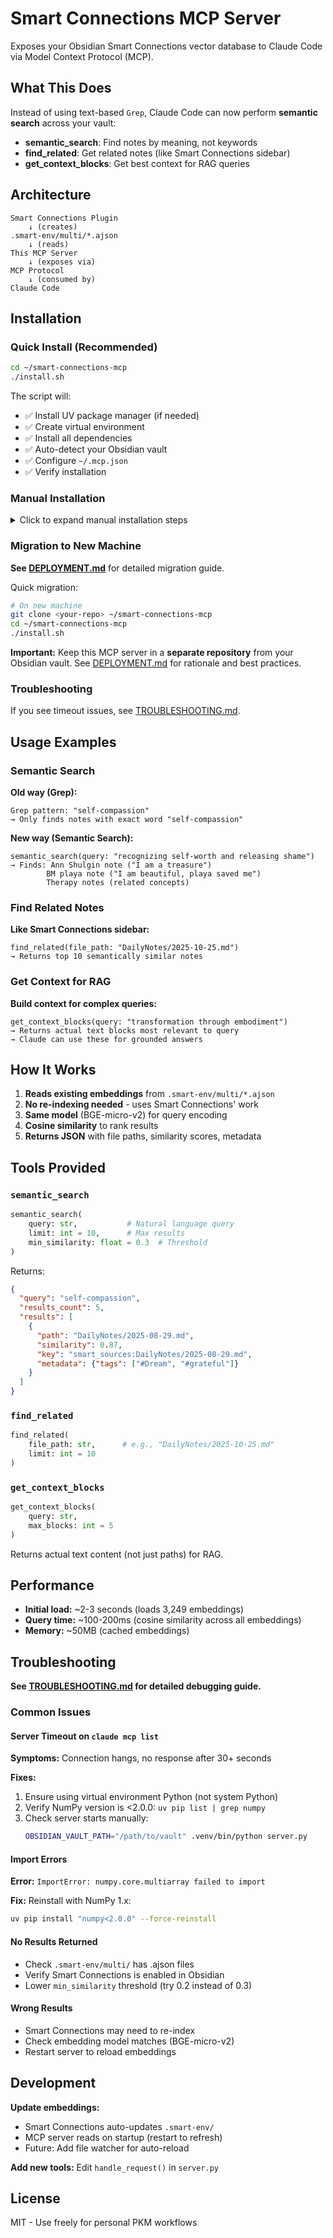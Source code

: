 # Smart Connections MCP Server

Exposes your Obsidian Smart Connections vector database to Claude Code via Model Context Protocol (MCP).

## What This Does

Instead of using text-based `Grep`, Claude Code can now perform **semantic search** across your vault:

- **semantic_search**: Find notes by meaning, not keywords
- **find_related**: Get related notes (like Smart Connections sidebar)
- **get_context_blocks**: Get best context for RAG queries

## Architecture

```
Smart Connections Plugin
    ↓ (creates)
.smart-env/multi/*.ajson
    ↓ (reads)
This MCP Server
    ↓ (exposes via)
MCP Protocol
    ↓ (consumed by)
Claude Code
```

## Installation

### Quick Install (Recommended)

```bash
cd ~/smart-connections-mcp
./install.sh
```

The script will:
- ✅ Install UV package manager (if needed)
- ✅ Create virtual environment
- ✅ Install all dependencies
- ✅ Auto-detect your Obsidian vault
- ✅ Configure `~/.mcp.json`
- ✅ Verify installation

### Manual Installation

<details>
<summary>Click to expand manual installation steps</summary>

#### 1. Install UV

```bash
curl -LsSf https://astral.sh/uv/install.sh | sh
```

#### 2. Create Virtual Environment and Install Dependencies

```bash
cd ~/smart-connections-mcp
uv venv
uv pip install -r requirements.txt
```

**Important dependencies:**
- `mcp>=1.0.0` - Official Model Context Protocol SDK
- `sentence-transformers>=2.2.0` - For semantic search
- `numpy<2.0.0` - Version 1.x required (2.x breaks compatibility)
- `torch>=2.0.0` and `transformers>=4.30.0` - ML dependencies

#### 3. Configure Claude Code

Add to `~/.mcp.json`:

```json
{
  "mcpServers": {
    "smart-connections": {
      "command": "/Users/YOUR_USERNAME/smart-connections-mcp/.venv/bin/python",
      "args": ["/Users/YOUR_USERNAME/smart-connections-mcp/server.py"],
      "env": {
        "OBSIDIAN_VAULT_PATH": "/path/to/your/obsidian/vault"
      }
    }
  }
}
```

**Note:** Use the virtual environment Python, not system Python!

#### 4. Verify Installation

```bash
claude mcp list
```

Expected output:
```
smart-connections: .venv/bin/python server.py - ✓ Connected
```

</details>

### Migration to New Machine

**See [DEPLOYMENT.md](DEPLOYMENT.md)** for detailed migration guide.

Quick migration:
```bash
# On new machine
git clone <your-repo> ~/smart-connections-mcp
cd ~/smart-connections-mcp
./install.sh
```

**Important:** Keep this MCP server in a **separate repository** from your Obsidian vault. See [DEPLOYMENT.md](DEPLOYMENT.md) for rationale and best practices.

### Troubleshooting

If you see timeout issues, see [TROUBLESHOOTING.md](TROUBLESHOOTING.md).

## Usage Examples

### Semantic Search

**Old way (Grep):**
```
Grep pattern: "self-compassion"
→ Only finds notes with exact word "self-compassion"
```

**New way (Semantic Search):**
```
semantic_search(query: "recognizing self-worth and releasing shame")
→ Finds: Ann Shulgin note ("I am a treasure")
        BM playa note ("I am beautiful, playa saved me")
        Therapy notes (related concepts)
```

### Find Related Notes

**Like Smart Connections sidebar:**
```
find_related(file_path: "DailyNotes/2025-10-25.md")
→ Returns top 10 semantically similar notes
```

### Get Context for RAG

**Build context for complex queries:**
```
get_context_blocks(query: "transformation through embodiment")
→ Returns actual text blocks most relevant to query
→ Claude can use these for grounded answers
```

## How It Works

1. **Reads existing embeddings** from `.smart-env/multi/*.ajson`
2. **No re-indexing needed** - uses Smart Connections' work
3. **Same model** (BGE-micro-v2) for query encoding
4. **Cosine similarity** to rank results
5. **Returns JSON** with file paths, similarity scores, metadata

## Tools Provided

### `semantic_search`
```python
semantic_search(
    query: str,           # Natural language query
    limit: int = 10,      # Max results
    min_similarity: float = 0.3  # Threshold
)
```

Returns:
```json
{
  "query": "self-compassion",
  "results_count": 5,
  "results": [
    {
      "path": "DailyNotes/2025-08-29.md",
      "similarity": 0.87,
      "key": "smart_sources:DailyNotes/2025-08-29.md",
      "metadata": {"tags": ["#Dream", "#grateful"]}
    }
  ]
}
```

### `find_related`
```python
find_related(
    file_path: str,      # e.g., "DailyNotes/2025-10-25.md"
    limit: int = 10
)
```

### `get_context_blocks`
```python
get_context_blocks(
    query: str,
    max_blocks: int = 5
)
```

Returns actual text content (not just paths) for RAG.

## Performance

- **Initial load:** ~2-3 seconds (loads 3,249 embeddings)
- **Query time:** ~100-200ms (cosine similarity across all embeddings)
- **Memory:** ~50MB (cached embeddings)

## Troubleshooting

**See [TROUBLESHOOTING.md](TROUBLESHOOTING.md) for detailed debugging guide.**

### Common Issues

#### Server Timeout on `claude mcp list`
**Symptoms:** Connection hangs, no response after 30+ seconds

**Fixes:**
1. Ensure using virtual environment Python (not system Python)
2. Verify NumPy version is <2.0.0: `uv pip list | grep numpy`
3. Check server starts manually:
   ```bash
   OBSIDIAN_VAULT_PATH="/path/to/vault" .venv/bin/python server.py
   ```

#### Import Errors
**Error:** `ImportError: numpy.core.multiarray failed to import`

**Fix:** Reinstall with NumPy 1.x:
```bash
uv pip install "numpy<2.0.0" --force-reinstall
```

#### No Results Returned
- Check `.smart-env/multi/` has .ajson files
- Verify Smart Connections is enabled in Obsidian
- Lower `min_similarity` threshold (try 0.2 instead of 0.3)

#### Wrong Results
- Smart Connections may need to re-index
- Check embedding model matches (BGE-micro-v2)
- Restart server to reload embeddings

## Development

**Update embeddings:**
- Smart Connections auto-updates `.smart-env/`
- MCP server reads on startup (restart to refresh)
- Future: Add file watcher for auto-reload

**Add new tools:**
Edit `handle_request()` in `server.py`

## License

MIT - Use freely for personal PKM workflows
